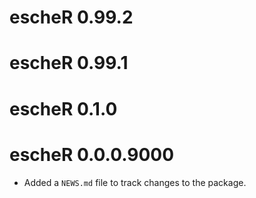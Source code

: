 # escheR 0.99.2

# escheR 0.99.1

# escheR 0.1.0

# escheR 0.0.0.9000

* Added a `NEWS.md` file to track changes to the package.

